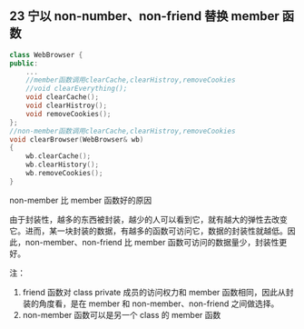 ## 23 宁以 non-number、non-friend 替换 member 函数
```cpp
class WebBrowser {
public:
	...
	//member函数调用clearCache,clearHistroy,removeCookies
	//void clearEverything();  
	void clearCache();
	void clearHistroy();
	void removeCookies();
};
//non-member函数调用clearCache,clearHistroy,removeCookies
void clearBrowser(WebBrowser& wb) 
{
	wb.clearCache();
	wb.clearHistory();
	wb.removeCookies();
}
```
non-member 比 member 函数好的原因

由于封装性，越多的东西被封装，越少的人可以看到它，就有越大的弹性去改变它。进而，某一块封装的数据，有越多的函数可访问它，数据的封装性就越低。因此，non-member、non-friend 比 member 函数可访问的数据量少，封装性更好。

注：
1. friend 函数对 class private  成员的访问权力和 member 函数相同，因此从封装的角度看，是在 member 和 non-member、non-friend 之间做选择。
2.  non-member 函数可以是另一个 class 的 member 函数
